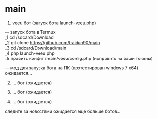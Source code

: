 # main

1. veeu бот (запуск бота launch-veeu.php) <br>

-- запуск бота в Termux<br>
_1 cd /sdcard/Download <br>
_2 git clone https://github.com/traidun90/main <br>
_3 cd /sdcard/Download/main <br>
_4 php launch-veeu.php <br>
_5 править конфиг /main/veeu/config.php (исправить на ваши токены)<br>

-- мод для запуска бота на ПК (протестирован windows 7 x64)<br>
ожидается...

2. ... бот (ожидается) <br>

3. ... бот (ожидается) <br>

4. ... бот (ожидается) <br>

следите за новостями ожидается еще больше ботов...